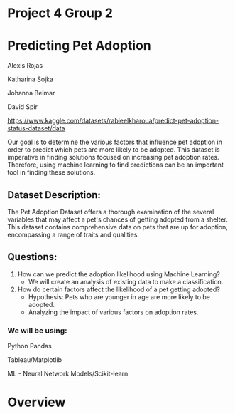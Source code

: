 # Project 4 Group 2

# Predicting Pet Adoption
Alexis Rojas

Katharina Sojka

Johanna Belmar

David Spir

https://www.kaggle.com/datasets/rabieelkharoua/predict-pet-adoption-status-dataset/data

Our goal is to determine the various factors that influence pet adoption in order to predict which 
pets are more likely to be adopted. This dataset is imperative in finding solutions focused on 
increasing pet adoption rates. Therefore, using machine learning to find predictions can be an 
important tool in finding these solutions.

## Dataset Description:
The Pet Adoption Dataset offers a thorough examination of the several variables that may affect a pet's chances of getting adopted from a shelter. This dataset contains comprehensive data on pets that are up for adoption, encompassing a range of traits and qualities.

## Questions:
1. How can we predict the adoption likelihood using Machine Learning?
    - We will create an analysis of existing data to make a classification.
2. How do certain factors affect the likelihood of a pet getting adopted?
    - Hypothesis: Pets who are younger in age are more likely to be adopted.
    - Analyzing the impact of various factors on adoption rates.

### We will be using:

Python Pandas

Tableau/Matplotlib

ML - Neural Network Models/Scikit-learn

# Overview 


